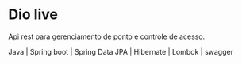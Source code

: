 # Dio live

Api rest para gerenciamento de ponto e controle de acesso.

Java | Spring boot | Spring Data JPA | Hibernate | Lombok | swagger
